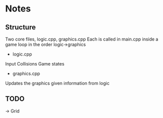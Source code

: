 # Notes

## Structure 

Two core files, logic.cpp, graphics.cpp
Each is called in main.cpp inside a game loop in the order logic->graphics

- logic.cpp


Input
Collisions
Game states

- graphics.cpp

Updates the graphics given information from logic

## TODO 

-> Grid

